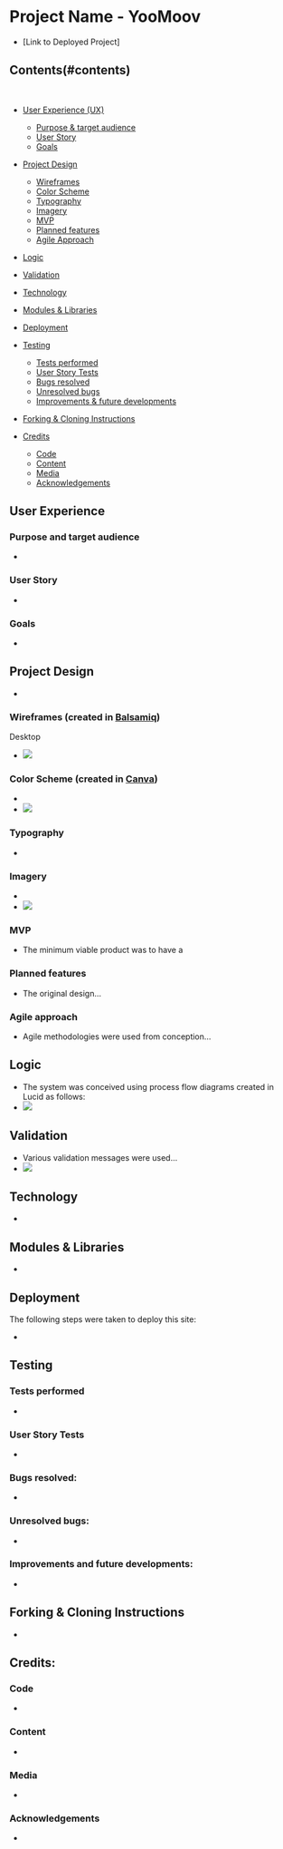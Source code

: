 # Project Name - YooMoov

* [Link to Deployed Project]

## Contents(#contents)
​
* [User Experience (UX)](#user-experience)
    *  [Purpose & target audience](#purpose-and-target-audience)
    *  [User Story](#user-story)
    *  [Goals](#goals)

* [Project Design](#project-design)
  * [Wireframes](#wireframes)
  * [Color Scheme](#color-scheme)
  * [Typography](#typography)
  * [Imagery](#imagery)
  * [MVP](#mvp)
  * [Planned features](#planned-features)
  * [Agile Approach](#agile-approach)

* [Logic](#logic)

* [Validation](#validation)

* [Technology](#technology)

* [Modules & Libraries](#modules-libraries)

* [Deployment](#deployment)

* [Testing](#testing)
  * [Tests performed](#tests-performed)
  * [User Story Tests](#user-story-tests)
  * [Bugs resolved](#bugs-resolved)
  * [Unresolved bugs](#unresolved-bugs)
  * [Improvements & future developments](#improvements-and-future-developments)

* [Forking & Cloning Instructions](#forking-cloning-instructions)

* [Credits](#credits)
  * [Code](#code)
  * [Content](#content)
  * [Media](#media)
  * [Acknowledgements](#acknowledgements)



## User Experience

   ### Purpose and target audience

   *

   ### User Story

   *

  ### Goals
   *




## Project Design

*


   ### Wireframes  (created in [Balsamiq](https://balsamiq.cloud/))

   Desktop
   * <img src="assets/documents/XXXX">


   ### Color Scheme (created in [Canva](https://www.canva.com/))

   *

   * <img src="assets/documents/XXXX">


   ### Typography

   *


   ### Imagery

   *
   * <img src="assets/documents/XXXX">

   ### MVP

   * The minimum viable product was to have a

   ### Planned features

   * The original design…

  ### Agile approach

   * Agile methodologies were used from conception…

## Logic

   * The system was conceived using process flow diagrams created in Lucid as follows:
   * <img src="assets/documents/XXXX">

## Validation
   * Various validation messages were used...
   * <img src="assets/documents/XXXX">

## Technology

   *

## Modules & Libraries

   *

## Deployment

The following steps were taken to deploy this site:

  *

## Testing
### Tests performed

  *

### User Story Tests

  *

### Bugs resolved:

  *

### Unresolved bugs:

  *

 ### Improvements and future developments:

  *

## Forking & Cloning Instructions

  *

## Credits:

  ### Code

  *

  ### Content

  *

  ### Media

  *

  ### Acknowledgements

  *


